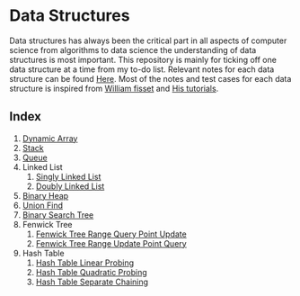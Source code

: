 # Data Structures

Data structures has always been the critical part in all aspects of computer science from algorithms to data science the understanding of data structures is most important. This repository is mainly for ticking off one data structure at a time from my to-do list. Relevant notes for each data structure can be found [Here](https://github.com/Pushparajkvp/CourseNotes/blob/master/DataStructures/dataStructures.md). Most of the notes and test cases for each data structure is inspired from [William fisset](https://github.com/williamfiset/Algorithms/tree/master/com/williamfiset/algorithms/datastructures) and [His tutorials](https://www.youtube.com/watch?v=RBSGKlAvoiM).

## Index

1. [Dynamic Array](https://github.com/Pushparajkvp/data-structures/blob/master/src/main/java/dev/pushparaj/DynamicArray.java)
1. [Stack](https://github.com/Pushparajkvp/data-structures/blob/master/src/main/java/dev/pushparaj/Stack.java)
1. [Queue](https://github.com/Pushparajkvp/data-structures/blob/master/src/main/java/dev/pushparaj/Queue.java)
1. Linked List
    1. [Singly Linked List](https://github.com/Pushparajkvp/data-structures/blob/master/src/main/java/dev/pushparaj/SinglyLinkedList.java)
    1. [Doubly Linked List](https://github.com/Pushparajkvp/data-structures/blob/master/src/main/java/dev/pushparaj/DoublyLinkedList.java)
1. [Binary Heap](https://github.com/Pushparajkvp/data-structures/blob/master/src/main/java/dev/pushparaj/BinaryHeap.java)
1. [Union Find](https://github.com/Pushparajkvp/data-structures/blob/master/src/main/java/dev/pushparaj/UnionFind.java)
1. [Binary Search Tree](https://github.com/Pushparajkvp/data-structures/blob/master/src/main/java/dev/pushparaj/BinarySearchTree.java)
1. Fenwick Tree
    1. [Fenwick Tree Range Query Point Update](https://github.com/Pushparajkvp/data-structures/blob/master/src/main/java/dev/pushparaj/FenwickTreeRangeQueryPointUpdate.java)
    1. [Fenwick Tree Range Update Point Query](https://github.com/Pushparajkvp/data-structures/blob/master/src/main/java/dev/pushparaj/FenwickTreeRangeUpdatePointQuery.java)
1. Hash Table
    1. [Hash Table Linear Probing](https://github.com/Pushparajkvp/data-structures/blob/master/src/main/java/dev/pushparaj/HashTableLinearProbing.java)
    1. [Hash Table Quadratic Probing](https://github.com/Pushparajkvp/data-structures/blob/master/src/main/java/dev/pushparaj/HashTableQuadraticProbing.java)
    1. [Hash Table Separate Chaining](https://github.com/Pushparajkvp/data-structures/blob/master/src/main/java/dev/pushparaj/HashTableSeparateChaining.java)
